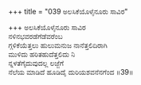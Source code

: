 +++
title = "039 ಅಲಸಿಕೆಯೊಳೈನೂರು ಸಾವಿರ"

+++
ಅಲಸಿಕೆಯೊಳೈನೂರು ಸಾವಿರ  
ನಳಿನಭವರಡೆಗೆಡೆವರೆಂಬ  
ಗ್ಗಳಿಕೆಯೆತ್ತಲು ಹುಲುಮನುಜ ನಾನೆತ್ತಲಿದಿರಾಗಿ  
ಮುಳಿದು ಹರಿತಹುದೆತ್ತಲಿದು ನಿ  
ನ್ನಳತೆಗೈದುವುದಲ್ಲ ಲಜ್ಜೆಗೆ  
ನೆಲೆಯ ಮಾಡಿದೆ ಹೂಡಿದೈ ದುರಿಯಶವನೆನಗೆಂದ       ॥39॥